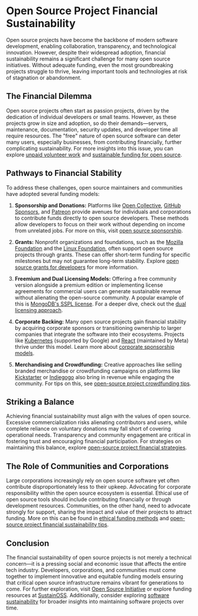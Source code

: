 # Open Source Project Financial Sustainability

Open source projects have become the backbone of modern software development, enabling collaboration, transparency, and technological innovation. However, despite their widespread adoption, financial sustainability remains a significant challenge for many open source initiatives. Without adequate funding, even the most groundbreaking projects struggle to thrive, leaving important tools and technologies at risk of stagnation or abandonment.

## The Financial Dilemma

Open source projects often start as passion projects, driven by the dedication of individual developers or small teams. However, as these projects grow in size and adoption, so do their demands—servers, maintenance, documentation, security updates, and developer time all require resources. The "free" nature of open source software can deter many users, especially businesses, from contributing financially, further complicating sustainability. For more insights into this issue, you can explore [unpaid volunteer work](https://www.license-token.com/wiki/unpaid-volunteer-work) and [sustainable funding for open source](https://www.license-token.com/wiki/sustainable-funding-for-open-source).

## Pathways to Financial Stability

To address these challenges, open source maintainers and communities have adopted several funding models:

1. **Sponsorship and Donations:** Platforms like [Open Collective](https://opencollective.com), [GitHub Sponsors](https://github.com/sponsors), and [Patreon](https://www.patreon.com) provide avenues for individuals and corporations to contribute funds directly to open source developers. These methods allow developers to focus on their work without depending on income from unrelated jobs. For more on this, visit [open source sponsorship](https://www.license-token.com/wiki/open-source-sponsorship).

2. **Grants:** Nonprofit organizations and foundations, such as the [Mozilla Foundation](https://foundation.mozilla.org) and the [Linux Foundation](https://www.linuxfoundation.org/), often support open source projects through grants. These can offer short-term funding for specific milestones but may not guarantee long-term stability. Explore [open source grants for developers](https://www.license-token.com/wiki/open-source-grants-for-developers) for more information.

3. **Freemium and Dual Licensing Models:** Offering a free community version alongside a premium edition or implementing license agreements for commercial users can generate sustainable revenue without alienating the open-source community. A popular example of this is [MongoDB's SSPL license](https://www.mongodb.com/community/licensing). For a deeper dive, check out the [dual licensing approach](https://www.license-token.com/wiki/dual-licensing-approach).

4. **Corporate Backing:** Many open source projects gain financial stability by acquiring corporate sponsors or transitioning ownership to larger companies that integrate the software into their ecosystems. Projects like [Kubernetes](https://kubernetes.io) (supported by Google) and [React](https://react.dev) (maintained by Meta) thrive under this model. Learn more about [corporate sponsorship models](https://www.license-token.com/wiki/corporate-sponsorship-models).

5. **Merchandising and Crowdfunding:** Creative approaches like selling branded merchandise or crowdfunding campaigns on platforms like [Kickstarter](https://www.kickstarter.com) or [Indiegogo](https://www.indiegogo.com) also bring in revenue while engaging the community. For tips on this, see [open-source project crowdfunding tips](https://www.license-token.com/wiki/open-source-project-crowdfunding-tips).

## Striking a Balance

Achieving financial sustainability must align with the values of open source. Excessive commercialization risks alienating contributors and users, while complete reliance on voluntary donations may fall short of covering operational needs. Transparency and community engagement are critical in fostering trust and encouraging financial participation. For strategies on maintaining this balance, explore [open-source project financial strategies](https://www.license-token.com/wiki/open-source-project-financial-strategies).

## The Role of Communities and Corporations

Large corporations increasingly rely on open source software yet often contribute disproportionately less to their upkeep. Advocating for corporate responsibility within the open source ecosystem is essential. Ethical use of open source tools should include contributing financially or through development resources. Communities, on the other hand, need to advocate strongly for support, sharing the impact and value of their projects to attract funding. More on this can be found in [ethical funding methods](https://www.license-token.com/wiki/ethical-funding-methods) and [open-source project financial sustainability tips](https://www.license-token.com/wiki/open-source-project-financial-sustainability-tips).

## Conclusion

The financial sustainability of open source projects is not merely a technical concern—it is a pressing social and economic issue that affects the entire tech industry. Developers, corporations, and communities must come together to implement innovative and equitable funding models ensuring that critical open source infrastructure remains vibrant for generations to come. For further exploration, visit [Open Source Initiative](https://opensource.org) or explore funding resources at [SustainOSS](https://sustainoss.org). Additionally, consider exploring [software sustainability](https://www.license-token.com/wiki/software-sustainability) for broader insights into maintaining software projects over time.